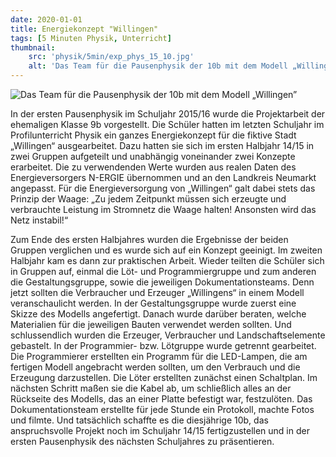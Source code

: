```yaml
---
date: 2020-01-01
title: Energiekonzept "Willingen"
tags: [5 Minuten Physik, Unterricht]
thumbnail: 
    src: 'physik/5min/exp_phys_15_10.jpg'
    alt: 'Das Team für die Pausenphysik der 10b mit dem Modell „Willingen”'
---
```



![Das Team für die Pausenphysik der 10b mit dem Modell „Willingen”](/images/physik/5min/exp_phys_15_10.jpg)

In der ersten Pausenphysik im Schuljahr 2015/16 wurde die Projektarbeit der ehemaligen Klasse 9b vorgestellt. 
Die Schüler hatten im letzten Schuljahr im Profilunterricht Physik ein ganzes Energiekonzept für die fiktive Stadt „Willingen“ ausgearbeitet. Dazu hatten sie sich im ersten Halbjahr 14/15 in zwei Gruppen aufgeteilt und unabhängig voneinander zwei Konzepte erarbeitet. Die zu verwendenden Werte wurden aus realen Daten des Energieversorgers N-ERGIE übernommen und an den Landkreis Neumarkt angepasst. Für die Energieversorgung von „Willingen“ galt dabei stets das Prinzip der Waage: „Zu jedem Zeitpunkt müssen sich erzeugte und verbrauchte Leistung im Stromnetz die Waage halten! Ansonsten wird das Netz instabil!“

Zum Ende des ersten Halbjahres wurden die Ergebnisse der beiden Gruppen verglichen und es wurde sich auf ein Konzept geeinigt. 
Im zweiten Halbjahr kam es dann zur praktischen Arbeit. Wieder teilten die Schüler sich in Gruppen auf, einmal die Löt- und Programmiergruppe und zum anderen die Gestaltungsgruppe, sowie die jeweiligen Dokumentationsteams. 
Denn jetzt sollten die Verbraucher und Erzeuger „Willingens“ in einem Modell veranschaulicht werden. 
In der Gestaltungsgruppe wurde zuerst eine Skizze des Modells angefertigt. Danach wurde darüber beraten, welche Materialien für die jeweiligen Bauten verwendet werden sollten.
Und schlussendlich wurden die Erzeuger, Verbraucher und Landschaftselemente gebastelt. 
In der Programmier- bzw. Lötgruppe wurde getrennt gearbeitet.
Die Programmierer erstellten ein Programm für die LED-Lampen, die am fertigen Modell angebracht werden sollten, um den Verbrauch und die Erzeugung darzustellen.
Die Löter erstellten zunächst einen Schaltplan. Im nächsten Schritt maßen sie die Kabel ab, um schließlich alles an der Rückseite des Modells, das an einer Platte befestigt war, festzulöten. 
Das Dokumentationsteam erstellte für jede Stunde ein Protokoll, machte Fotos und filmte.
Und tatsächlich schaffte es die diesjährige 10b, das anspruchsvolle Projekt noch im Schuljahr 14/15 fertigzustellen und in der ersten  Pausenphysik des nächsten Schuljahres zu präsentieren.